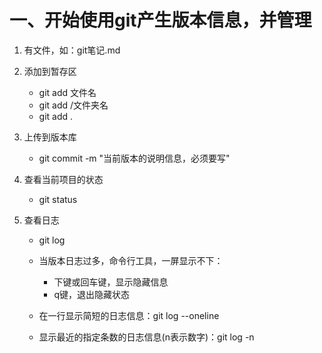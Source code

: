 # 一、开始使用git产生版本信息，并管理

1. 有文件，如：git笔记.md

2. 添加到暂存区
    - git add 文件名
    - git add /文件夹名
    - git add .

3. 上传到版本库
    - git commit -m "当前版本的说明信息，必须要写"

4. 查看当前项目的状态
    - git status

5. 查看日志
    - git log

    - 当版本日志过多，命令行工具，一屏显示不下：
        - 下键或回车键，显示隐藏信息
        - q键，退出隐藏状态

    - 在一行显示简短的日志信息：git log --oneline
    - 显示最近的指定条数的日志信息(n表示数字)：git log -n
    






        






